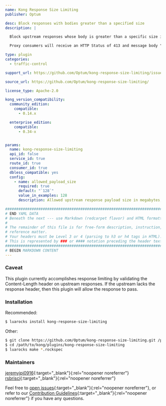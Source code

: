 ```yaml
---
name: Kong Response Size Limiting
publisher: Optum

desc: Block responses with bodies greater than a specified size
description: |

  Block upstream responses whose body is greater than a specific size in megabytes.

  Proxy consumers will receive an HTTP Status of 413 and message body "Response size limit exceeded" in the event the body is greater than configured size.

type: plugin
categories:
  - traffic-control

support_url: https://github.com/Optum/kong-response-size-limiting/issues

source_url: https://github.com/Optum/kong-response-size-limiting/

license_type: Apache-2.0

kong_version_compatibility:
  community_edition:
    compatible:
      - 0.14.x

  enterprise_edition:
    compatible:
      - 0.34-x


params:
  name: kong-response-size-limiting
  api_id: false
  service_id: true
  route_id: true
  consumer_id: true
  dbless_compatible: yes
  config:
    - name: allowed_payload_size
      required: true
      default: "`128`"
      value_in_examples: 128
      description: Allowed upstream response payload size in megabytes, default is `128` (128000000 Bytes)

###############################################################################
# END YAML DATA
# Beneath the next --- use Markdown (redcarpet flavor) and HTML formatting only.
#
# The remainder of this file is for free-form description, instruction, and
# reference matter.
# Your headers must be Level 3 or 4 (parsing to h3 or h4 tags in HTML).
# This is represented by ### or #### notation preceding the header text.
###############################################################################
# BEGIN MARKDOWN CONTENT
---
```


### Caveat
This plugin currently accomplishes response limiting by validating the Content-Length header on upstream responses.
If the upstream lacks the response header, then this plugin will allow the response to pass.

### Installation
Recommended:

```bash
$ luarocks install kong-response-size-limiting
```

Other:

```bash
$ git clone https://github.com/Optum/kong-response-size-limiting.git /path/to/kong/plugins/kong-response-size-limiting
$ cd /path/to/kong/plugins/kong-response-size-limiting
$ luarocks make *.rockspec
```

### Maintainers
[jeremyjpj0916](https://github.com/jeremyjpj0916){:target="_blank"}{:rel="noopener noreferrer"}  
[rsbrisci](https://github.com/rsbrisci){:target="_blank"}{:rel="noopener noreferrer"}

Feel free to [open issues](https://github.com/Optum/kong-response-size-limiting/issues){:target="_blank"}{:rel="noopener noreferrer"}, or refer to our [Contribution Guidelines](https://github.com/Optum/kong-response-size-limiting/blob/master/CONTRIBUTING.md){:target="_blank"}{:rel="noopener noreferrer"} if you have any questions.
